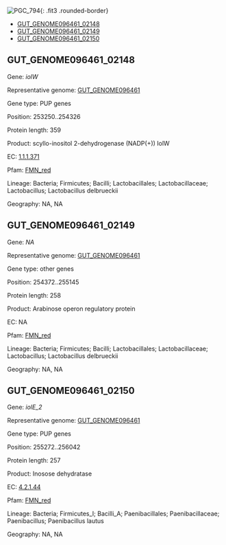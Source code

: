 ![PGC_794](../static/images/Clusters_figure/PGC_794.jpg){: .fit3 .rounded-border}

<ul id="myTab" class="nav nav-tabs">
  <li class="active">
        <a href="#tab1" data-toggle="tab">GUT_GENOME096461_02148</a>
  </li>
<li><a href="#tab2" data-toggle="tab">GUT_GENOME096461_02149</a></li>
<li><a href="#tab3" data-toggle="tab">GUT_GENOME096461_02150</a></li>
</ul>

<div id="myTabContent" class="tab-content">
  <div class="tab-pane fade in active" id="tab1">

<h2 id="GUT_GENOME096461_02148">GUT_GENOME096461_02148</h2>
<p>Gene: <em>iolW</em>
<p>Representative genome: <a href="https://www.ebi.ac.uk/metagenomics/genomes/MGYG-HGUT-01369">GUT_GENOME096461</a></p>
<p>Gene type: PUP genes</p>
<p>Position: 253250..254326</p>
<p>Protein length: 359</p>
<p>Product: scyllo-inositol 2-dehydrogenase (NADP(+)) IolW</p>
<p>EC: <a href="https://www.brenda-enzymes.org/enzyme.php?ecno=1.1.1.371">1.1.1.371</a></p>
<p>Pfam: <a href="http://pfam.xfam.org/family/FMN_red">FMN_red</a></p>

<p>Lineage: Bacteria; Firmicutes; Bacilli; Lactobacillales; Lactobacillaceae; Lactobacillus; Lactobacillus delbrueckii</p>
<p>Geography: NA, NA</p>
  </div>

  <div class="tab-pane fade" id="tab2">

<h2 id="GUT_GENOME096461_02149">GUT_GENOME096461_02149</h2>
<p>Gene: <em>NA</em></p>
<p>Representative genome: <a href="https://www.ebi.ac.uk/metagenomics/genomes/MGYG-HGUT-01369">GUT_GENOME096461</a></p>
<p>Gene type: other genes</p>
<p>Position: 254372..255145</p>
<p>Protein length: 258</p>
<p>Product: Arabinose operon regulatory protein</p>
<p>EC: NA</p>
<p>Pfam: <a href="http://pfam.xfam.org/family/FMN_red">FMN_red</a></p>

<p>Lineage: Bacteria; Firmicutes; Bacilli; Lactobacillales; Lactobacillaceae; Lactobacillus; Lactobacillus delbrueckii</p>
<p>Geography: NA, NA</p>

  </div>
  <div class="tab-pane fade" id="tab3">

<h2 id="GUT_GENOME096461_02150">GUT_GENOME096461_02150</h2>
<p>Gene: <em>iolE_2</em></p>
<p>Representative genome: <a href="https://www.ebi.ac.uk/metagenomics/genomes/MGYG-HGUT-01371">GUT_GENOME096461</a></p>
<p>Gene type: PUP genes</p>
<p>Position: 255272..256042</p>
<p>Protein length: 257</p>
<p>Product: Inosose dehydratase</p>
<p>EC: <a href="https://www.brenda-enzymes.org/enzyme.php?ecno=4.2.1.44">4.2.1.44</a></p>
<p>Pfam: <a href="http://pfam.xfam.org/family/FMN_red">FMN_red</a></p>

<p>Lineage: Bacteria; Firmicutes_I; Bacilli_A; Paenibacillales; Paenibacillaceae; Paenibacillus; Paenibacillus lautus</p>
<p>Geography: NA, NA</p>

  </div>
</div>
